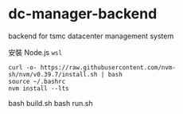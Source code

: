 # dc-manager-backend
backend for tsmc datacenter management system

安裝 Node.js   `wsl`
    
    curl -o- https://raw.githubusercontent.com/nvm-sh/nvm/v0.39.7/install.sh | bash
    source ~/.bashrc
    nvm install --lts


bash build.sh
bash run.sh
